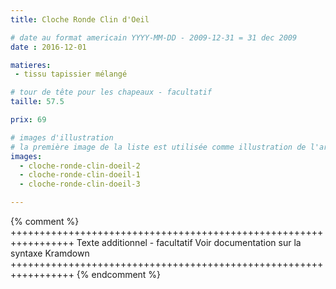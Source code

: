 ```yaml
---
title: Cloche Ronde Clin d'Oeil

# date au format americain YYYY-MM-DD - 2009-12-31 = 31 dec 2009
date : 2016-12-01

matieres:
 - tissu tapissier mélangé

# tour de tête pour les chapeaux - facultatif
taille: 57.5

prix: 69

# images d'illustration
# la première image de la liste est utilisée comme illustration de l'article dans les pages de listing.
images:
  - cloche-ronde-clin-doeil-2
  - cloche-ronde-clin-doeil-1
  - cloche-ronde-clin-doeil-3

---
```

{% comment %} +++++++++++++++++++++++++++++++++++++++++++++++++++++++++++++++++
              Texte additionnel - facultatif
              Voir documentation sur la syntaxe Kramdown
+++++++++++++++++++++++++++++++++++++++++++++++++++++++++++++++++ {% endcomment %}
